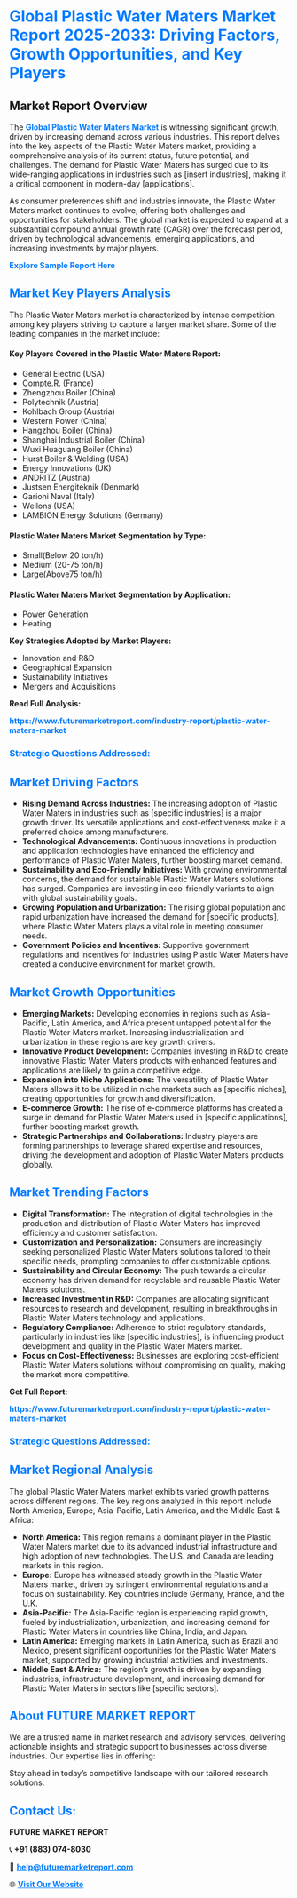 <h1 style="color: #007BFF;">Global Plastic Water Maters Market Report 2025-2033: Driving Factors, Growth Opportunities, and Key Players</h1>

<section id="overview">
<h2>Market Report Overview</h2>
<p>The <a href="https://www.futuremarketreport.com/industry-report/plastic-water-maters-market" style="color: #007BFF; text-decoration: none;"><strong>Global Plastic Water Maters Market</strong></a> is witnessing significant growth, driven by increasing demand across various industries. This report delves into the key aspects of the Plastic Water Maters market, providing a comprehensive analysis of its current status, future potential, and challenges. The demand for Plastic Water Maters has surged due to its wide-ranging applications in industries such as [insert industries], making it a critical component in modern-day [applications].</p>
<p>As consumer preferences shift and industries innovate, the Plastic Water Maters market continues to evolve, offering both challenges and opportunities for stakeholders. The global market is expected to expand at a substantial compound annual growth rate (CAGR) over the forecast period, driven by technological advancements, emerging applications, and increasing investments by major players.</p>
</section>

<section id="overview">
<p><a href="https://www.futuremarketreport.com/request-sample/reportId=32037" style="color: #007BFF; text-decoration: none;"><strong>Explore Sample Report Here</strong></a></p>
</section>

<section id="key-players">
<h2 style="color: #007BFF;">Market Key Players Analysis</h2>
<p>The Plastic Water Maters market is characterized by intense competition among key players striving to capture a larger market share. Some of the leading companies in the market include:</p>
<h4>Key Players Covered in the Plastic Water Maters Report:</h4>
<ul><li>General Electric (USA)</li><li>Compte.R. (France)</li><li>Zhengzhou Boiler (China)</li><li>Polytechnik (Austria)</li><li>Kohlbach Group (Austria)</li><li>Western Power (China)</li><li>Hangzhou Boiler (China)</li><li>Shanghai Industrial Boiler (China)</li><li>Wuxi Huaguang Boiler (China)</li><li>Hurst Boiler &amp; Welding (USA)</li><li>Energy Innovations (UK)</li><li>ANDRITZ (Austria)</li><li>Justsen Energiteknik (Denmark)</li><li>Garioni Naval (Italy)</li><li>Wellons (USA)</li><li>LAMBION Energy Solutions (Germany)</li></ul>
<h4>Plastic Water Maters Market Segmentation by Type:</h4>
<ul><li>Small(Below 20 ton/h)</li><li>Medium (20-75 ton/h)</li><li>Large(Above75 ton/h)</li></ul>

<h4>Plastic Water Maters Market Segmentation by Application:</h4>
<ul><li>Power Generation</li><li>Heating</li></ul>
<p><strong>Key Strategies Adopted by Market Players:</strong></p>
<ul>
<li>Innovation and R&D</li>
<li>Geographical Expansion</li>
<li>Sustainability Initiatives</li>
<li>Mergers and Acquisitions</li>
</ul>
</section>

<section>
<p><strong>Read Full Analysis: </strong></p><a href="https://www.futuremarketreport.com/industry-report/plastic-water-maters-market" style="color: #007BFF; text-decoration: none;"><strong>https://www.futuremarketreport.com/industry-report/plastic-water-maters-market</strong></a>
<h3 style="color: #007BFF;">Strategic Questions Addressed:</h3>
</section>

<section id="driving-factors">
<h2 style="color: #007BFF;">Market Driving Factors</h2>
<ul>
<li><strong>Rising Demand Across Industries:</strong> The increasing adoption of Plastic Water Maters in industries such as [specific industries] is a major growth driver. Its versatile applications and cost-effectiveness make it a preferred choice among manufacturers.</li>
<li><strong>Technological Advancements:</strong> Continuous innovations in production and application technologies have enhanced the efficiency and performance of Plastic Water Maters, further boosting market demand.</li>
<li><strong>Sustainability and Eco-Friendly Initiatives:</strong> With growing environmental concerns, the demand for sustainable Plastic Water Maters solutions has surged. Companies are investing in eco-friendly variants to align with global sustainability goals.</li>
<li><strong>Growing Population and Urbanization:</strong> The rising global population and rapid urbanization have increased the demand for [specific products], where Plastic Water Maters plays a vital role in meeting consumer needs.</li>
<li><strong>Government Policies and Incentives:</strong> Supportive government regulations and incentives for industries using Plastic Water Maters have created a conducive environment for market growth.</li>
</ul>
</section>

<section id="growth-opportunities">
<h2 style="color: #007BFF;">Market Growth Opportunities</h2>
<ul>
<li><strong>Emerging Markets:</strong> Developing economies in regions such as Asia-Pacific, Latin America, and Africa present untapped potential for the Plastic Water Maters market. Increasing industrialization and urbanization in these regions are key growth drivers.</li>
<li><strong>Innovative Product Development:</strong> Companies investing in R&D to create innovative Plastic Water Maters products with enhanced features and applications are likely to gain a competitive edge.</li>
<li><strong>Expansion into Niche Applications:</strong> The versatility of Plastic Water Maters allows it to be utilized in niche markets such as [specific niches], creating opportunities for growth and diversification.</li>
<li><strong>E-commerce Growth:</strong> The rise of e-commerce platforms has created a surge in demand for Plastic Water Maters used in [specific applications], further boosting market growth.</li>
<li><strong>Strategic Partnerships and Collaborations:</strong> Industry players are forming partnerships to leverage shared expertise and resources, driving the development and adoption of Plastic Water Maters products globally.</li>
</ul>
</section>

<section id="trending-factors">
<h2 style="color: #007BFF;">Market Trending Factors</h2>
<ul>
<li><strong>Digital Transformation:</strong> The integration of digital technologies in the production and distribution of Plastic Water Maters has improved efficiency and customer satisfaction.</li>
<li><strong>Customization and Personalization:</strong> Consumers are increasingly seeking personalized Plastic Water Maters solutions tailored to their specific needs, prompting companies to offer customizable options.</li>
<li><strong>Sustainability and Circular Economy:</strong> The push towards a circular economy has driven demand for recyclable and reusable Plastic Water Maters solutions.</li>
<li><strong>Increased Investment in R&D:</strong> Companies are allocating significant resources to research and development, resulting in breakthroughs in Plastic Water Maters technology and applications.</li>
<li><strong>Regulatory Compliance:</strong> Adherence to strict regulatory standards, particularly in industries like [specific industries], is influencing product development and quality in the Plastic Water Maters market.</li>
<li><strong>Focus on Cost-Effectiveness:</strong> Businesses are exploring cost-efficient Plastic Water Maters solutions without compromising on quality, making the market more competitive.</li>
</ul>
</section>

<section>
<p><strong>Get Full Report: </strong></p><a href="https://www.futuremarketreport.com/industry-report/plastic-water-maters-market" style="color: #007BFF; text-decoration: none;"><strong>https://www.futuremarketreport.com/industry-report/plastic-water-maters-market</strong></a>
<h3 style="color: #007BFF;">Strategic Questions Addressed:</h3>
</section>


<section id="regional-analysis">
<h2 style="color: #007BFF;">Market Regional Analysis</h2>
<p>The global Plastic Water Maters market exhibits varied growth patterns across different regions. The key regions analyzed in this report include North America, Europe, Asia-Pacific, Latin America, and the Middle East & Africa:</p>
<ul>
<li><strong>North America:</strong> This region remains a dominant player in the Plastic Water Maters market due to its advanced industrial infrastructure and high adoption of new technologies. The U.S. and Canada are leading markets in this region.</li>
<li><strong>Europe:</strong> Europe has witnessed steady growth in the Plastic Water Maters market, driven by stringent environmental regulations and a focus on sustainability. Key countries include Germany, France, and the U.K.</li>
<li><strong>Asia-Pacific:</strong> The Asia-Pacific region is experiencing rapid growth, fueled by industrialization, urbanization, and increasing demand for Plastic Water Maters in countries like China, India, and Japan.</li>
<li><strong>Latin America:</strong> Emerging markets in Latin America, such as Brazil and Mexico, present significant opportunities for the Plastic Water Maters market, supported by growing industrial activities and investments.</li>
<li><strong>Middle East & Africa:</strong> The region’s growth is driven by expanding industries, infrastructure development, and increasing demand for Plastic Water Maters in sectors like [specific sectors].</li>
</ul>
</section>

<footer>
<h2 style="color: #007BFF;">About FUTURE MARKET REPORT</h2>
<p>We are a trusted name in market research and advisory services, delivering actionable insights and strategic support to businesses across diverse industries. Our expertise lies in offering:</p>

<p>Stay ahead in today’s competitive landscape with our tailored research solutions.</p>

<h2 style="color: #007BFF;">Contact Us:</h2>
<p><strong>FUTURE MARKET REPORT</strong></p>
<p>📞 <strong>+91 (883) 074-8030</strong></p>
<p>📧 <strong><a href="mailto:help@futuremarketreport.com" style="color: #007BFF;">help@futuremarketreport.com</a></strong></p>
<p>🌐 <strong><a href="https://www.futuremarketreport.com/" style="color: #007BFF;">Visit Our Website</a></strong></p>
</footer>